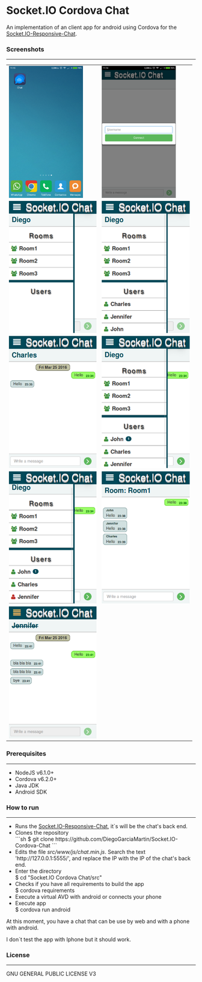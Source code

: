 # Socket.IO Cordova Chat

An implementation of an client app for android using Cordova for the <a href="https://github.com/DiegoGarciaMartin/Socket.IO-Responsive-Chat">Socket.IO-Responsive-Chat</a>.


### Screenshots
<hr>

<table>
	<tr>
		<td>
			<img height="350px;" src="https://raw.githubusercontent.com/DiegoGarciaMartin/Socket.IO-Cordova-Chat/master/screenshots/Screenshot_SocketIO%20Chat_00.png">
		</td>
		<td>
			<img height="350px;" src="https://raw.githubusercontent.com/DiegoGarciaMartin/Socket.IO-Cordova-Chat/master/screenshots/Screenshot_SocketIO%20Chat_01.png">
		</td>
	</tr>
	<tr>
		<td>
			<img height="350px;" src="https://raw.githubusercontent.com/DiegoGarciaMartin/Socket.IO-Cordova-Chat/master/screenshots/Screenshot_SocketIO%20Chat_02.png">
		</td>
		<td>
			<img height="350px;" src="https://raw.githubusercontent.com/DiegoGarciaMartin/Socket.IO-Cordova-Chat/master/screenshots/Screenshot_SocketIO%20Chat_03.png">
		</td>
	</tr>
	<tr>
		<td>
			<img height="350px;" src="https://raw.githubusercontent.com/DiegoGarciaMartin/Socket.IO-Cordova-Chat/master/screenshots/Screenshot_SocketIO%20Chat_04.png">
		</td>
		<td>
			<img height="350px;" src="https://raw.githubusercontent.com/DiegoGarciaMartin/Socket.IO-Cordova-Chat/master/screenshots/Screenshot_SocketIO%20Chat_05.png">
		</td>
	</tr>
	<tr>
		<td>
			<img height="350px;" src="https://raw.githubusercontent.com/DiegoGarciaMartin/Socket.IO-Cordova-Chat/master/screenshots/Screenshot_SocketIO%20Chat_06.png">
		</td>
		<td>
			<img height="350px;" src="https://raw.githubusercontent.com/DiegoGarciaMartin/Socket.IO-Cordova-Chat/master/screenshots/Screenshot_SocketIO%20Chat_07.png">
		</td>
	</tr>
	<tr>
		<td>
			<img height="350px;" src="https://raw.githubusercontent.com/DiegoGarciaMartin/Socket.IO-Cordova-Chat/master/screenshots/Screenshot_SocketIO%20Chat_08.png">
		</td>
		<td></td>
	</tr>
<table>


### Prerequisites
<hr>

<ul>
	<li>
		NodeJS v6.1.0+
	</li>
	<li>
		Cordova v6.2.0+
	</li>
	<li>
		Java JDK
	</li>
	<li>
		Android SDK
	</li>
</ul>
	

### How to run
<hr>

<div>
	<ul>
		<li>
			<span>Runs the <a href="https://github.com/DiegoGarciaMartin/Socket.IO-Responsive-Chat">Socket.IO-Responsive-Chat</a>, it`s will be the chat's back end.</span>
		</li>
		<li>
			<span>Clones the repository</span><br>
			```sh
			<span>$ git clone https://github.com/DiegoGarciaMartin/Socket.IO-Cordova-Chat</span>
			```
		</li>
		<li>
			<span>Edits the file <i>src/www/js/chat.min.js</i>. Search the text 'http://127.0.0.1:5555/', and replace the IP with the IP of the chat's back end.</span>
		</li>
		<li>
			<span>Enter the directory</span><br>
			<span>$ cd "Socket.IO Cordova Chat/src"</span>
		</li>
		<li>
			<span>Checks if you have all requirements to build the app</span><br>
			<span>$ cordova requirements</span>
		</li>
		<li>
			<span>Execute a virtual AVD with android or connects your phone</span><br>
		</li>
		<li>
			<span>Execute app</span><br>
			<span>$ cordova run android</span>
		</li>
	</ul>

</div>

At this moment, you have a chat that can be use by web and with a phone with android. 

I don´t test the app with Iphone but it should work.


### License
<hr>

GNU GENERAL PUBLIC LICENSE V3
